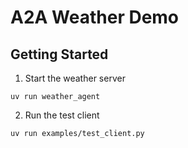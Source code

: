# A2A Weather Demo

## Getting Started

1. Start the weather server

```
uv run weather_agent
```

2. Run the test client

```
uv run examples/test_client.py
```
